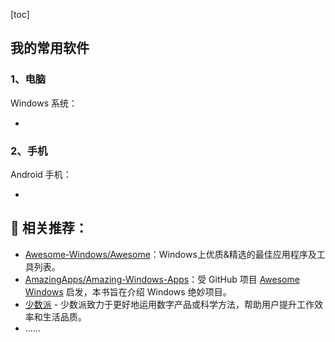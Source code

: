 [toc]

## 我的常用软件

### 1、电脑

Windows 系统：

- 



### 2、手机

Android 手机：

- 





## :book: 相关推荐：

- [Awesome-Windows/Awesome](https://github.com/Awesome-Windows/Awesome/blob/master/README-cn.md#%E9%9F%B3%E9%A2%91)：Windows上优质&精选的最佳应用程序及工具列表。
- [AmazingApps/Amazing-Windows-Apps](https://github.com/AmazingApps/Amazing-Windows-Apps/tree/master/zh-CN)：受 GitHub 项目 [Awesome Windows](https://github.com/Awesome-Windows/Awesome) 启发，本书旨在介绍 Windows 绝妙项目。
- [少数派](https://sspai.com/) - 少数派致力于更好地运用数字产品或科学方法，帮助用户提升工作效率和生活品质。
- ……





​	